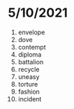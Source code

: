 # 5/10/2021

1. envelope
2. dove
3. contempt
4. diploma
5. battalion
6. recycle
7. uneasy
8. torture
9. fashion
10. incident
